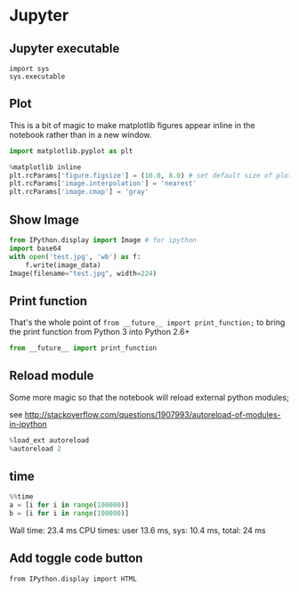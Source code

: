 # Jupyter

## Jupyter executable

```
import sys
sys.executable
```

## Plot

This is a bit of magic to make matplotlib figures appear inline in the notebook rather than in a new
window.

```python
import matplotlib.pyplot as plt

%matplotlib inline
plt.rcParams['figure.figsize'] = (10.0, 8.0) # set default size of plots
plt.rcParams['image.interpolation'] = 'nearest'
plt.rcParams['image.cmap'] = 'gray'
```

## Show Image

```python
from IPython.display import Image # for ipython
import base64
with open('test.jpg', 'wb') as f:
    f.write(image_data)
Image(filename="test.jpg", width=224)
```

## Print function

That's the whole point of `from __future__ import print_function;` to bring the print function from
Python 3 into Python 2.6+

```python
from __future__ import print_function
```

## Reload module

Some more magic so that the notebook will reload external python modules;

see http://stackoverflow.com/questions/1907993/autoreload-of-modules-in-ipython

```python
%load_ext autoreload
%autoreload 2
```

## time

```python
%%time
a = [i for i in range(100000)]
b = [i for i in range(100000)]
```

Wall time: 23.4 ms CPU times: user 13.6 ms, sys: 10.4 ms, total: 24 ms

## Add toggle code button

```
from IPython.display import HTML
```

